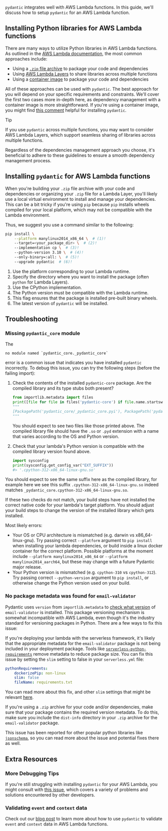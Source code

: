 `pydantic` integrates well with AWS Lambda functions. In this guide, we'll discuss how to setup `pydantic` for an AWS Lambda function.

## Installing Python libraries for AWS Lambda functions

There are many ways to utilize Python libraries in AWS Lambda functions. As outlined in the [AWS Lambda documentation](https://docs.aws.amazon.com/lambda/latest/dg/lambda-python.html), the most common approaches include:

- Using a [`.zip` file archive](https://docs.aws.amazon.com/lambda/latest/dg/python-package.html) to package your code and dependencies
- Using [AWS Lambda Layers](https://docs.aws.amazon.com/lambda/latest/dg/python-layers.html) to share libraries across multiple functions
- Using a [container image](https://docs.aws.amazon.com/lambda/latest/dg/python-image.html) to package your code and dependencies

All of these approaches can be used with `pydantic`. The best approach for you will depend on your specific requirements and constraints. We'll cover the first two cases more in-depth here, as dependency management with a container image is more straightforward. If you're using a container image, you might find [this comment](https://github.com/pydantic/pydantic/issues/6557#issuecomment-1699456562) helpful for installing `pydantic`.

Tip

If you use `pydantic` across multiple functions, you may want to consider AWS Lambda Layers, which support seamless sharing of libraries across multiple functions.

Regardless of the dependencies management approach you choose, it's beneficial to adhere to these guidelines to ensure a smooth dependency management process.

## Installing `pydantic` for AWS Lambda functions

When you're building your `.zip` file archive with your code and dependencies or organizing your `.zip` file for a Lambda Layer, you'll likely use a local virtual environment to install and manage your dependencies. This can be a bit tricky if you're using `pip` because `pip` installs wheels compiled for your local platform, which may not be compatible with the Lambda environment.

Thus, we suggest you use a command similar to the following:

```bash
pip install \
    --platform manylinux2014_x86_64 \  # (1)!
    --target=<your_package_dir> \  # (2)!
    --implementation cp \  # (3)!
    --python-version 3.10 \  # (4)!
    --only-binary=:all: \  # (5)!
    --upgrade pydantic  # (6)!

```

1. Use the platform corresponding to your Lambda runtime.
1. Specify the directory where you want to install the package (often `python` for Lambda Layers).
1. Use the CPython implementation.
1. The Python version must be compatible with the Lambda runtime.
1. This flag ensures that the package is installed pre-built binary wheels.
1. The latest version of `pydantic` will be installed.

## Troubleshooting

### Missing `pydantic_core` module

The

```output
no module named `pydantic_core._pydantic_core`

```

error is a common issue that indicates you have installed `pydantic` incorrectly. To debug this issue, you can try the following steps (before the failing import):

1. Check the contents of the installed `pydantic-core` package. Are the compiled library and its type stubs both present?

   ```python
   from importlib.metadata import files
   print([file for file in files('pydantic-core') if file.name.startswith('_pydantic_core')])
   """
   [PackagePath('pydantic_core/_pydantic_core.pyi'), PackagePath('pydantic_core/_pydantic_core.cpython-312-x86_64-linux-gnu.so')]
   """

   ```

   You should expect to see two files like those printed above. The compiled library file should have the `.so` or `.pyd` extension with a name that varies according to the OS and Python version.

1. Check that your lambda's Python version is compatible with the compiled library version found above.

   ```python
   import sysconfig
   print(sysconfig.get_config_var("EXT_SUFFIX"))
   #> '.cpython-312-x86_64-linux-gnu.so'

   ```

You should expect to see the same suffix here as the compiled library, for example here we see this suffix `.cpython-312-x86_64-linux-gnu.so` indeed matches `_pydantic_core.cpython-312-x86_64-linux-gnu.so`.

If these two checks do not match, your build steps have not installed the correct native code for your lambda's target platform. You should adjust your build steps to change the version of the installed library which gets installed.

Most likely errors:

- Your OS or CPU architecture is mismatched (e.g. darwin vs x86_64-linux-gnu). Try passing correct `--platform` argument to `pip install` when installing your lambda dependencies, or build inside a linux docker container for the correct platform. Possible platforms at the moment include `--platform manylinux2014_x86_64` or `--platform manylinux2014_aarch64`, but these may change with a future Pydantic major release.
- Your Python version is mismatched (e.g. `cpython-310` vs `cpython-312`). Try passing correct `--python-version` argument to `pip install`, or otherwise change the Python version used on your build.

### No package metadata was found for `email-validator`

Pydantic uses `version` from `importlib.metadata` to [check what version](https://github.com/pydantic/pydantic/pull/6033) of `email-validator` is installed. This package versioning mechanism is somewhat incompatible with AWS Lambda, even though it's the industry standard for versioning packages in Python. There are a few ways to fix this issue:

If you're deploying your lambda with the serverless framework, it's likely that the appropriate metadata for the `email-validator` package is not being included in your deployment package. Tools like [`serverless-python-requirements`](https://github.com/serverless/serverless-python-requirements/tree/master) remove metadata to reduce package size. You can fix this issue by setting the `slim` setting to false in your `serverless.yml` file:

```yaml
pythonRequirements:
    dockerizePip: non-linux
    slim: false
    fileName: requirements.txt

```

You can read more about this fix, and other `slim` settings that might be relevant [here](https://biercoff.com/how-to-fix-package-not-found-error-importlib-metadata/).

If you're using a `.zip` archive for your code and/or dependencies, make sure that your package contains the required version metadata. To do this, make sure you include the `dist-info` directory in your `.zip` archive for the `email-validator` package.

This issue has been reported for other popular python libraries like [`jsonschema`](https://github.com/python-jsonschema/jsonschema/issues/584), so you can read more about the issue and potential fixes there as well.

## Extra Resources

### More Debugging Tips

If you're still struggling with installing `pydantic` for your AWS Lambda, you might consult with [this issue](https://github.com/pydantic/pydantic/issues/6557), which covers a variety of problems and solutions encountered by other developers.

### Validating `event` and `context` data

Check out our [blog post](https://pydantic.dev/articles/lambda-intro) to learn more about how to use `pydantic` to validate `event` and `context` data in AWS Lambda functions.
